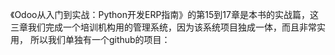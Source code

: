 《Odoo从入门到实战：Python开发ERP指南》的第15到17章是本书的实战篇，这三章我们完成一个培训机构用的管理系统，因为该系统项目独成一体，而且非常实用，
所以我们单独有一个github的项目：
